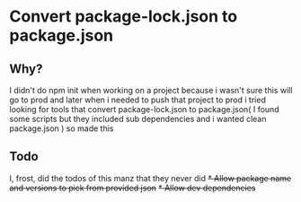 # Convert package-lock.json to package.json

## Why?
I didn't do npm init when working on a project because i wasn't sure this will go to prod and later when i needed to push that project to prod i tried looking for tools that convert package-lock.json to package.json( I found some scripts but they included sub dependencies and i wanted clean package.json ) so made this

## Todo
I, frost, did the todos of this manz that they never did
~~* Allow package name and versions to pick from provided json~~
~~* Allow dev dependencies~~
